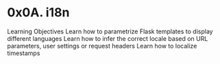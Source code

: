 # 0x0A. i18n

Learning Objectives
Learn how to parametrize Flask templates to display different languages
Learn how to infer the correct locale based on URL parameters, user settings or request headers
Learn how to localize timestamps